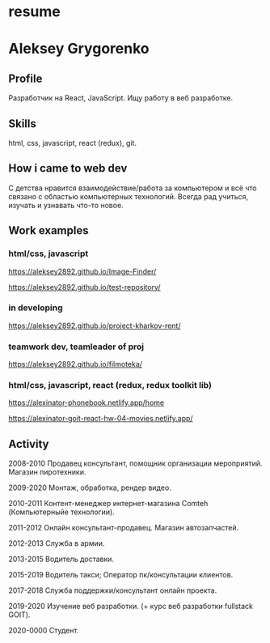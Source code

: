 # resume

# Aleksey Grygorenko

## Profile

Разработчик на React, JavaScript. Ищу работу в веб разработке.

## Skills

html, css, javascript, react (redux), git.

## How i came to web dev

С детства нравится взаимодействие/работа за компьютером и всё что связано с областью компьютерных технологий. Всегда рад учиться, изучать и узнавать что-то новое.

## Work examples

### html/css, javascript

https://aleksey2892.github.io/Image-Finder/

https://aleksey2892.github.io/test-repository/

### in developing

https://aleksey2892.github.io/project-kharkov-rent/

### teamwork dev, teamleader of proj

https://aleksey2892.github.io/filmoteka/

### html/css, javascript, react (redux, redux toolkit lib)

https://alexinator-phonebook.netlify.app/home

https://alexinator-goit-react-hw-04-movies.netlify.app/

## Activity

2008-2010 Продавец консультант, помощник организации мероприятий. Магазин пиротехники.

2009-2020 Монтаж, обработка, рендер видео.

2010-2011 Контент-менеджер интернет-магазина Comteh (Компьютерныйе технологии).

2011-2012 Онлайн консультант-продавец. Магазин автозапчастей.

2012-2013 Служба в армии.

2013-2015 Водитель доставки.

2015-2019 Водитель такси; Оператор пк/консультации клиентов.

2017-2018 Служба поддержки/консультант онлайн проекта.

2019-2020 Изучение веб разработки. (+ курс веб разработки fullstack GOIT).

2020-0000 Студент.
